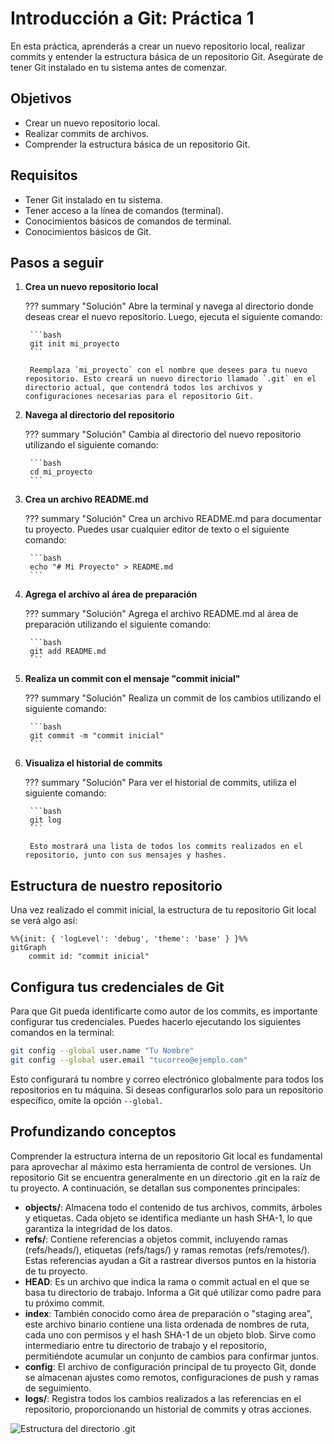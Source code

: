 # Introducción a Git: Práctica 1

En esta práctica, aprenderás a crear un nuevo repositorio local, realizar commits y entender la estructura básica de un repositorio Git. Asegúrate de tener Git instalado en tu sistema antes de comenzar.

## Objetivos

- Crear un nuevo repositorio local.
- Realizar commits de archivos.
- Comprender la estructura básica de un repositorio Git.

## Requisitos

- Tener Git instalado en tu sistema.
- Tener acceso a la línea de comandos (terminal).
- Conocimientos básicos de comandos de terminal.
- Conocimientos básicos de Git.

## Pasos a seguir

1. **Crea un nuevo repositorio local**

    ??? summary "Solución"
        Abre la terminal y navega al directorio donde deseas crear el nuevo repositorio. Luego, ejecuta el siguiente comando:

        ```bash
        git init mi_proyecto
        ```

        Reemplaza `mi_proyecto` con el nombre que desees para tu nuevo repositorio. Esto creará un nuevo directorio llamado `.git` en el directorio actual, que contendrá todos los archivos y configuraciones necesarias para el repositorio Git.

2. **Navega al directorio del repositorio**

    ??? summary "Solución"
        Cambia al directorio del nuevo repositorio utilizando el siguiente comando:

        ```bash
        cd mi_proyecto
        ```

3. **Crea un archivo README.md**

    ??? summary "Solución"
        Crea un archivo README.md para documentar tu proyecto. Puedes usar cualquier editor de texto o el siguiente comando:

        ```bash
        echo "# Mi Proyecto" > README.md
        ```

4. **Agrega el archivo al área de preparación**

    ??? summary "Solución"
        Agrega el archivo README.md al área de preparación utilizando el siguiente comando:

        ```bash
        git add README.md
        ```

5. **Realiza un commit con el mensaje "commit inicial"**

    ??? summary "Solución"
        Realiza un commit de los cambios utilizando el siguiente comando:

        ```bash
        git commit -m "commit inicial"
        ```

6. **Visualiza el historial de commits**

    ??? summary "Solución"
        Para ver el historial de commits, utiliza el siguiente comando:

        ```bash
        git log
        ```

        Esto mostrará una lista de todos los commits realizados en el repositorio, junto con sus mensajes y hashes.

## Estructura de nuestro repositorio

Una vez realizado el commit inicial, la estructura de tu repositorio Git local se verá algo así:

```mermaid
%%{init: { 'logLevel': 'debug', 'theme': 'base' } }%%
gitGraph
    commit id: "commit inicial"
```

## Configura tus credenciales de Git

Para que Git pueda identificarte como autor de los commits, es importante configurar tus credenciales. Puedes hacerlo ejecutando los siguientes comandos en la terminal:

```bash
git config --global user.name "Tu Nombre"
git config --global user.email "tucorreo@ejemplo.com"
```

Esto configurará tu nombre y correo electrónico globalmente para todos los repositorios en tu máquina. Si deseas configurarlos solo para un repositorio específico, omite la opción `--global`.

## Profundizando conceptos

Comprender la estructura interna de un repositorio Git local es fundamental para aprovechar al máximo esta herramienta de control de versiones. Un repositorio Git se encuentra generalmente en un directorio .git en la raíz de tu proyecto. A continuación, se detallan sus componentes principales:​

- **objects/**: Almacena todo el contenido de tus   archivos, commits, árboles y etiquetas. Cada objeto se identifica mediante un hash SHA-1, lo que garantiza la integridad de los datos.​
- **refs/**: Contiene referencias a objetos commit, incluyendo ramas (refs/heads/), etiquetas (refs/tags/) y ramas remotas (refs/remotes/). Estas referencias ayudan a Git a rastrear diversos puntos en la historia de tu proyecto.​
- **HEAD**: Es un archivo que indica la rama o commit actual en el que se basa tu directorio de trabajo. Informa a Git qué utilizar como padre para tu próximo commit.​
- **index**: También conocido como área de preparación o "staging area", este archivo binario contiene una lista ordenada de nombres de ruta, cada uno con permisos y el hash SHA-1 de un objeto blob. Sirve como intermediario entre tu directorio de trabajo y el repositorio, permitiéndote acumular un conjunto de cambios para confirmar juntos.​
- **config**: El archivo de configuración principal de tu proyecto Git, donde se almacenan ajustes como remotos, configuraciones de push y ramas de seguimiento.​
- **logs/**: Registra todos los cambios realizados a las referencias en el repositorio, proporcionando un historial de commits y otras acciones.​

![Estructura del directorio .git](https://humbletoolsmith.com/img/posts/a-look-inside-the-_git-folder/Git%20Folder%20Internals.png "Estructura del directorio .git")
